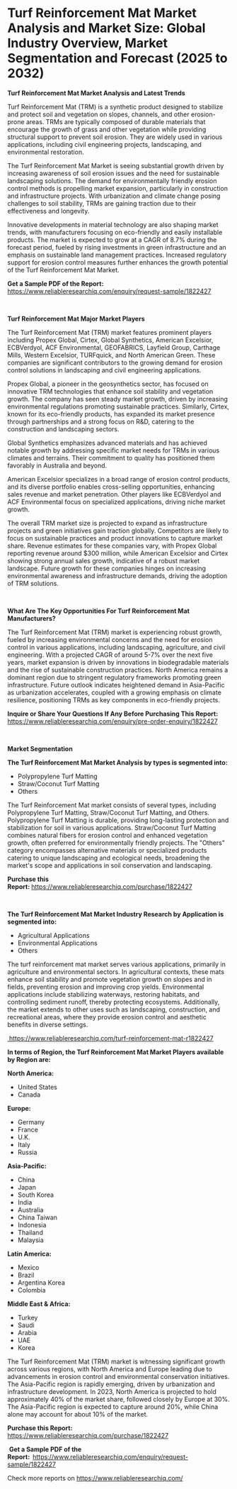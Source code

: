 <p><h1>Turf Reinforcement Mat Market Analysis and Market Size: Global Industry Overview, Market Segmentation and Forecast (2025 to 2032)</h1></p><p><strong>Turf Reinforcement Mat Market Analysis and Latest Trends</strong></p>
<p><p>Turf Reinforcement Mat (TRM) is a synthetic product designed to stabilize and protect soil and vegetation on slopes, channels, and other erosion-prone areas. TRMs are typically composed of durable materials that encourage the growth of grass and other vegetation while providing structural support to prevent soil erosion. They are widely used in various applications, including civil engineering projects, landscaping, and environmental restoration.</p><p>The Turf Reinforcement Mat Market is seeing substantial growth driven by increasing awareness of soil erosion issues and the need for sustainable landscaping solutions. The demand for environmentally friendly erosion control methods is propelling market expansion, particularly in construction and infrastructure projects. With urbanization and climate change posing challenges to soil stability, TRMs are gaining traction due to their effectiveness and longevity.</p><p>Innovative developments in material technology are also shaping market trends, with manufacturers focusing on eco-friendly and easily installable products. The market is expected to grow at a CAGR of 8.7% during the forecast period, fueled by rising investments in green infrastructure and an emphasis on sustainable land management practices. Increased regulatory support for erosion control measures further enhances the growth potential of the Turf Reinforcement Mat Market.</p></p>
<p><strong>Get a Sample PDF of the Report:&nbsp;</strong> <a href="https://www.reliableresearchiq.com/enquiry/request-sample/1822427?utm_campaign=3259&utm_medium=2&utm_source=Github&utm_content=ia&utm_term=04042025&utm_id=turf-reinforcement-mat">https://www.reliableresearchiq.com/enquiry/request-sample/1822427</a></p>
<p>&nbsp;</p>
<p><strong>Turf Reinforcement Mat Major Market Players</strong></p>
<p><p>The Turf Reinforcement Mat (TRM) market features prominent players including Propex Global, Cirtex, Global Synthetics, American Excelsior, ECBVerdyol, ACF Environmental, GEOFABRICS, Layfield Group, Carthage Mills, Western Excelsior, TURFquick, and North American Green. These companies are significant contributors to the growing demand for erosion control solutions in landscaping and civil engineering applications.</p><p>Propex Global, a pioneer in the geosynthetics sector, has focused on innovative TRM technologies that enhance soil stability and vegetation growth. The company has seen steady market growth, driven by increasing environmental regulations promoting sustainable practices. Similarly, Cirtex, known for its eco-friendly products, has expanded its market presence through partnerships and a strong focus on R&D, catering to the construction and landscaping sectors.</p><p>Global Synthetics emphasizes advanced materials and has achieved notable growth by addressing specific market needs for TRMs in various climates and terrains. Their commitment to quality has positioned them favorably in Australia and beyond.</p><p>American Excelsior specializes in a broad range of erosion control products, and its diverse portfolio enables cross-selling opportunities, enhancing sales revenue and market penetration. Other players like ECBVerdyol and ACF Environmental focus on specialized applications, driving niche market growth.</p><p>The overall TRM market size is projected to expand as infrastructure projects and green initiatives gain traction globally. Competitors are likely to focus on sustainable practices and product innovations to capture market share. Revenue estimates for these companies vary, with Propex Global reporting revenue around $300 million, while American Excelsior and Cirtex showing strong annual sales growth, indicative of a robust market landscape. Future growth for these companies hinges on increasing environmental awareness and infrastructure demands, driving the adoption of TRM solutions.</p></p>
<p>&nbsp;</p>
<p><strong>What Are The Key Opportunities For Turf Reinforcement Mat Manufacturers?</strong></p>
<p><p>The Turf Reinforcement Mat (TRM) market is experiencing robust growth, fueled by increasing environmental concerns and the need for erosion control in various applications, including landscaping, agriculture, and civil engineering. With a projected CAGR of around 5-7% over the next five years, market expansion is driven by innovations in biodegradable materials and the rise of sustainable construction practices. North America remains a dominant region due to stringent regulatory frameworks promoting green infrastructure. Future outlook indicates heightened demand in Asia-Pacific as urbanization accelerates, coupled with a growing emphasis on climate resilience, positioning TRMs as key components in eco-friendly projects.</p></p>
<p><strong>Inquire or Share Your Questions If Any Before Purchasing This Report:</strong> <a href="https://www.reliableresearchiq.com/enquiry/pre-order-enquiry/1822427?utm_campaign=3259&utm_medium=2&utm_source=Github&utm_content=ia&utm_term=04042025&utm_id=turf-reinforcement-mat">https://www.reliableresearchiq.com/enquiry/pre-order-enquiry/1822427</a></p>
<p>&nbsp;</p>
<p><strong>Market Segmentation</strong></p>
<p><strong>The Turf Reinforcement Mat Market Analysis by types is segmented into:</strong></p>
<p><ul><li>Polypropylene Turf Matting</li><li>Straw/Coconut Turf Matting</li><li>Others</li></ul></p>
<p><p>The Turf Reinforcement Mat market consists of several types, including Polypropylene Turf Matting, Straw/Coconut Turf Matting, and Others. Polypropylene Turf Matting is durable, providing long-lasting protection and stabilization for soil in various applications. Straw/Coconut Turf Matting combines natural fibers for erosion control and enhanced vegetation growth, often preferred for environmentally friendly projects. The "Others" category encompasses alternative materials or specialized products catering to unique landscaping and ecological needs, broadening the market's scope and applications in soil conservation and landscaping.</p></p>
<p><strong>Purchase this Report:&nbsp;</strong><a href="https://www.reliableresearchiq.com/purchase/1822427?utm_campaign=3259&utm_medium=2&utm_source=Github&utm_content=ia&utm_term=04042025&utm_id=turf-reinforcement-mat">https://www.reliableresearchiq.com/purchase/1822427</a></p>
<p>&nbsp;</p>
<p><strong>The Turf Reinforcement Mat Market Industry Research by Application is segmented into:</strong></p>
<p><ul><li>Agricultural Applications</li><li>Environmental Applications</li><li>Others</li></ul></p>
<p><p>The turf reinforcement mat market serves various applications, primarily in agriculture and environmental sectors. In agricultural contexts, these mats enhance soil stability and promote vegetation growth on slopes and in fields, preventing erosion and improving crop yields. Environmental applications include stabilizing waterways, restoring habitats, and controlling sediment runoff, thereby protecting ecosystems. Additionally, the market extends to other uses such as landscaping, construction, and recreational areas, where they provide erosion control and aesthetic benefits in diverse settings.</p></p>
<p><a href="https://www.reliableresearchiq.com/turf-reinforcement-mat-r1822427?utm_campaign=3259&utm_medium=2&utm_source=Github&utm_content=ia&utm_term=04042025&utm_id=turf-reinforcement-mat">&nbsp;https://www.reliableresearchiq.com/turf-reinforcement-mat-r1822427</a></p>
<p><strong>In terms of Region, the Turf Reinforcement Mat Market Players available by Region are:</strong></p>
<p>
    <p> <strong> North America: </strong>
        <ul>
            <li>United States</li>
            <li>Canada</li>
        </ul>
        </p> 
    <p> <strong> Europe: </strong>
        <ul>
            <li>Germany</li>
            <li>France</li>
            <li>U.K.</li>
            <li>Italy</li>
            <li>Russia</li>
        </ul>
        </p> 
    <p> <strong> Asia-Pacific: </strong>
        <ul>
            <li>China</li>
            <li>Japan</li>
            <li>South Korea</li>
            <li>India</li>
            <li>Australia</li>
            <li>China Taiwan</li>
            <li>Indonesia</li>
            <li>Thailand</li>
            <li>Malaysia</li>
        </ul>
        </p> 
    <p> <strong> Latin America: </strong>
        <ul>
            <li>Mexico</li>
            <li>Brazil</li>
            <li>Argentina Korea</li>
            <li>Colombia</li>
        </ul>
        </p> 
    <p> <strong> Middle East & Africa: </strong>
        <ul>
            <li>Turkey</li>
            <li>Saudi</li>
            <li>Arabia</li>
            <li>UAE</li>
            <li>Korea</li>
        </ul>
    </p>
    </p>
<p><p>The Turf Reinforcement Mat (TRM) market is witnessing significant growth across various regions, with North America and Europe leading due to advancements in erosion control and environmental conservation initiatives. The Asia-Pacific region is rapidly emerging, driven by urbanization and infrastructure development. In 2023, North America is projected to hold approximately 40% of the market share, followed closely by Europe at 30%. The Asia-Pacific region is expected to capture around 20%, while China alone may account for about 10% of the market.</p></p>
<p><strong>Purchase this Report: </strong><a href="https://www.reliableresearchiq.com/purchase/1822427?utm_campaign=3259&utm_medium=2&utm_source=Github&utm_content=ia&utm_term=04042025&utm_id=turf-reinforcement-mat">https://www.reliableresearchiq.com/purchase/1822427</a></p>
<p>&nbsp;<strong>Get a Sample PDF of the Report:&nbsp;&nbsp;</strong><a href="https://www.reliableresearchiq.com/enquiry/request-sample/1822427?utm_campaign=3259&utm_medium=2&utm_source=Github&utm_content=ia&utm_term=04042025&utm_id=turf-reinforcement-mat">https://www.reliableresearchiq.com/enquiry/request-sample/1822427</a></p>
<p><strong></strong></p>
<p>Check more reports on <a href="https://www.reliableresearchiq.com/?utm_campaign=3259&utm_medium=2&utm_source=Github&utm_content=ia&utm_term=04042025&utm_id=turf-reinforcement-mat">https://www.reliableresearchiq.com/</a></p>